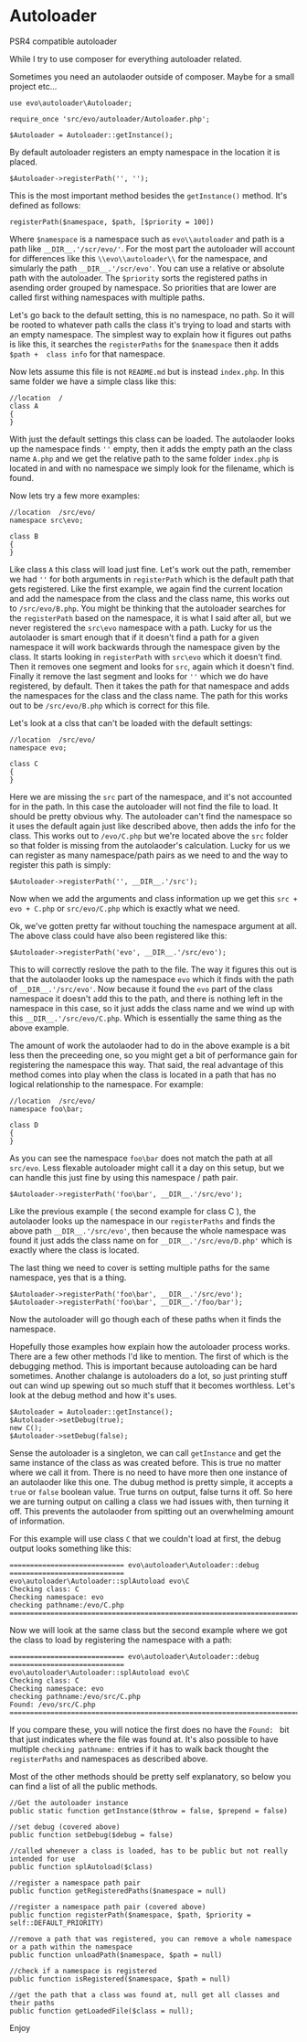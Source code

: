 # Autoloader
PSR4 compatible autoloader

While I try to use composer for everything autoloader related.

Sometimes you need an autolaoder outside of composer.  Maybe for a small project etc...

```
use evo\autoloader\Autoloader;

require_once 'src/evo/autoloader/Autoloader.php';

$Autoloader = Autoloader::getInstance();
```

By default autoloader registers an empty namespace in the location it is placed.  

```
$Autoloader->registerPath('', '');

```

This is the most important method besides the `getInstance()` method.  It's defined as follows:

```
registerPath($namespace, $path, [$priority = 100])
```

Where `$namespace` is a namespace such as `evo\\autoloader` and path is a path like `__DIR__.'/scr/evo/'`.  For the most part the autoloader will account for differences like this `\\evo\\autoloader\\` for the namespace, and simularly the path `__DIR__.'/scr/evo'`.  You can use a relative or absolute path with the autoloader.  The `$priority` sorts the registered paths in asending order grouped by namespace.  So priorities that are lower are called first withing namespaces with multiple paths.

Let's go back to the default setting, this is no namespace, no path.  So it will be rooted to whatever path calls the class it's trying to load and starts with an empty namespace.  The simplest way to explain how it figures out paths is like this, it searches the `registerPaths` for the `$namespace` then it adds `$path +  class info` for that namespace.

Now lets assume this file is not `README.md` but is instead `index.php`.  In this same folder we have a simple class like this:

```
//location  /
class A
{
}
```

With just the default settings this class can be loaded.  The autolaoder looks up the namespace finds `''` empty, then it adds the empty path an the class name `A.php` and we get the relative path to the same folder `index.php` is located in and with no namespace we simply look for the filename, which is found.

Now lets try a few more examples:

```
//location  /src/evo/
namespace src\evo;

class B
{
}
```

Like class `A` this class will load just fine.  Let's work out the path, remember we had `''` for both arguments in `registerPath` which is the default path that gets registered.  Like the first example, we again find the current location and add the namespace from the class and the class name, this works out to `/src/evo/B.php`.  You might be thinking that the autoloader searches for the `registerPath` based on the namespace, it is what I said after all, but we never registered the `src\evo` namespace with a path. Lucky for us the autolaoder is smart enough that if it doesn't find a path for a given namespace it will work backwards through the namespace given by the class.  It starts looking in `registerPath` with `src\evo` which it doesn't find. Then it removes one segment and looks for `src`, again which it doesn't find. Finally it remove the last segment and looks for `''` which we do have registered, by default.  Then it takes the path for that namespace and adds the namespaces for the class and the class name.  The path for this works out to be `/src/evo/B.php` which is correct for this file.

Let's look at a clss that can't be loaded with the default settings:

```
//location  /src/evo/
namespace evo;

class C
{
}
```

Here we are missing the `src` part of the namespace, and it's not accounted for in the path.  In this case the autoloader will not find the file to load.  It should be pretty obvious why. The autoloader can't find the namespace so it uses the default again just like described above, then adds the info for the class. This works out to `/evo/C.php` but we're located above the `src` folder so that folder is missing from the autolaoder's calculation.  Lucky for us we can register as many namespace/path pairs as we need to and the way to register this path is simply:

```
$Autoloader->registerPath('', __DIR__.'/src');
```

Now when we add the arguments and class information up we get this `src + evo + C.php` or `src/evo/C.php` which is exactly what we need.

Ok, we've gotten pretty far without touching the namespace argument at all.  The above class could have also been registered like this:

```
$Autoloader->registerPath('evo', __DIR__.'/src/evo');
```

This to will correctly reslove the path to the file.  The way it figures this out is that the autolaoder looks up the namespace `evo` which it finds with the path of `__DIR__.'/src/evo'`.  Now because it found the `evo` part of the class namespace it doesn't add this to the path, and there is nothing left in the namespace in this case, so it just adds the class name and we wind up with this `__DIR__.'/src/evo/C.php`. Which is essentially the same thing as the above example.

The amount of work the autolaoder had to do in the above example is a bit less then the preceeding one, so you might get a bit of performance gain for registering the namespace this way.  That said, the real advantage of this method comes into play when the class is located in a path that has no logical relationship to the namespace.  For example:

```
//location  /src/evo/
namespace foo\bar;

class D
{
}
```

As you can see the namespace `foo\bar` does not match the path at all `src/evo`.  Less flexable autoloader might call it a day on this setup, but we can handle this just fine by using this namespace / path pair.

```
$Autoloader->registerPath('foo\bar', __DIR__.'/src/evo');
```

Like the previous example ( the second example for class C ), the autolaoder looks up the namespace in our `registerPaths` and finds the above path `__DIR__.'/src/evo'`, then because the whole namespace was found it just adds the class name on for `__DIR__.'/src/evo/D.php'` which is exactly where the class is located.

The last thing we need to cover is setting multiple paths for the same namespace, yes that is a thing.

```
$Autoloader->registerPath('foo\bar', __DIR__.'/src/evo');
$Autoloader->registerPath('foo\bar', __DIR__.'/foo/bar');
```

Now the autoloader will go though each of these paths when it finds the namespace.


Hopefully those examples how explain how the autoloader process works. There are a few other methods I'd like to mention.  The first of which is the debugging method.  This is important because autoloading can be hard sometimes.  Another chalange is autoloaders do a lot, so just printing stuff out can wind up spewing out so much stuff that it becomes worthless. Let's look at the debug method and how it's uses.

```
$Autoloader = Autoloader::getInstance();
$Autoloader->setDebug(true);
new C();
$Autoloader->setDebug(false);
```

Sense the autoloader is a singleton, we can call `getInstance` and get the same instance of the class as was created before.  This is true no matter where we call it from.  There is no need to have more then one instance of an autolaoder like this one. The dubug method is pretty simple, it accepts a `true` or `false` boolean value.  True turns on output, false turns it off.  So here we are turning output on calling a class we had issues with, then turning it off.  This prevents the autolaoder from spitting out an overwhelming amount of information. 

For this example will use class `C` that we couldn't load at first, the debug output looks something like this:

```
============================ evo\autoloader\Autoloader::debug ============================
evo\autoloader\Autoloader::splAutoload evo\C
Checking class: C
Checking namespace: evo
checking pathname:/evo/C.php
==========================================================================================
```

Now we will look at the same class but the second example where we got the class to load by registering the namespace with a path:

```
============================ evo\autoloader\Autoloader::debug ============================
evo\autoloader\Autoloader::splAutoload evo\C
Checking class: C
Checking namespace: evo
checking pathname:/evo/src/C.php
Found: /evo/src/C.php
==========================================================================================
```
If you compare these, you will notice the first does no have the `Found: ` bit that just indicates where the file was found at. It's also possible to have multiple `checking pathname:` entries if it has to walk back thought the `registerPaths` and namespaces as described above.

Most of the other methods should be pretty self explanatory, so below you can find a list of all the public methods.

```
//Get the autoloader instance
public static function getInstance($throw = false, $prepend = false)

//set debug (covered above)
public function setDebug($debug = false)

//called whenever a class is loaded, has to be public but not really intended for use
public function splAutoload($class)

//register a namespace path pair
public function getRegisteredPaths($namespace = null)

//register a namespace path pair (covered above)
public function registerPath($namespace, $path, $priority = self::DEFAULT_PRIORITY)

//remove a path that was registered, you can remove a whole namespace or a path within the namespace
public function unloadPath($namespace, $path = null)

//check if a namespace is registered
public function isRegistered($namespace, $path = null)

//get the path that a class was found at, null get all classes and their paths
public function getLoadedFile($class = null);

``` 

Enjoy




